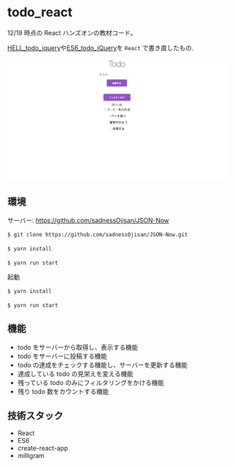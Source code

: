 # todo_react

12/19 時点の React ハンズオンの教材コード。

[HELL_todo_jquery](https://github.com/sadnessOjisan/HELL_todo_jquery)や[ES6_todo_jQuery](https://github.com/sadnessOjisan/ES6_todo_jQuery)を `React` で書き直したもの.

![preview](./preview.png)

## 環境

サーバー: https://github.com/sadnessOjisan/JSON-Now

```
$ git clone https://github.com/sadnessOjisan/JSON-Now.git

$ yarn install

$ yarn run start
```

起動

```
$ yarn install

$ yarn run start
```

## 機能

- todo をサーバーから取得し、表示する機能
- todo をサーバーに投稿する機能
- todo の達成をチェックする機能し、サーバーを更新する機能
- 達成している todo の見栄えを変える機能
- 残っている todo のみにフィルタリングをかける機能
- 残り todo 数をカウントする機能

## 技術スタック

- React
- ES6
- create-react-app
- milligram
